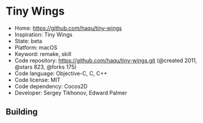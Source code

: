 # Tiny Wings

- Home: https://github.com/haqu/tiny-wings
- Inspiration: Tiny Wings
- State: beta
- Platform: macOS
- Keyword: remake, skill
- Code repository: https://github.com/haqu/tiny-wings.git (@created 2011, @stars 823, @forks 175)
- Code language: Objective-C, C, C++
- Code license: MIT
- Code dependency: Cocos2D
- Developer: Sergey Tikhonov, Edward Palmer

## Building
